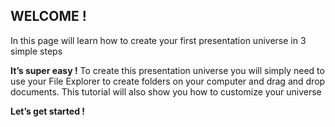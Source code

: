 ## WELCOME !
In this page will learn how to create your first presentation universe in 3 simple steps 

**It’s super easy  !** 
To create this presentation universe you will simply need to use your File Explorer to create folders on your computer and drag and drop documents. This tutorial will also show you how to customize your universe 

**Let’s get started !**
